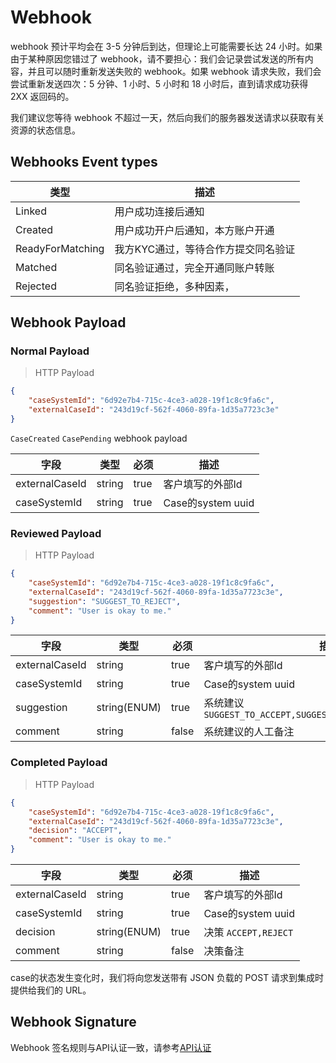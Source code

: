 # Webhook

webhook 预计平均会在 3-5 分钟后到达，但理论上可能需要长达 24 小时。如果由于某种原因您错过了 webhook，请不要担心：我们会记录尝试发送的所有内容，并且可以随时重新发送失败的 webhook。如果 webhook 请求失败，我们会尝试重新发送四次：5 分钟、1 小时、5 小时和 18 小时后，直到请求成功获得 2XX 返回码的。

我们建议您等待 webhook 不超过一天，然后向我们的服务器发送请求以获取有关资源的状态信息。

## Webhooks Event types

类型 | 描述
--------- | -----------
Linked | 用户成功连接后通知
Created | 用户成功开户后通知，本方账户开通
ReadyForMatching | 我方KYC通过，等待合作方提交同名验证
Matched | 同名验证通过，完全开通同账户转账
Rejected | 同名验证拒绝，多种因素，

## Webhook Payload

### Normal Payload

> HTTP Payload
 
```json
{
    "caseSystemId": "6d92e7b4-715c-4ce3-a028-19f1c8c9fa6c",
    "externalCaseId": "243d19cf-562f-4060-89fa-1d35a7723c3e"
}
```

`CaseCreated` `CasePending` webhook payload

字段 | 类型 | 必须 | 描述
--------- | ------- | ------------|-----------
externalCaseId | string | true | 客户填写的外部Id
caseSystemId | string | true | Case的system uuid

### Reviewed Payload

> HTTP Payload
 
```json
{
    "caseSystemId": "6d92e7b4-715c-4ce3-a028-19f1c8c9fa6c",
    "externalCaseId": "243d19cf-562f-4060-89fa-1d35a7723c3e",
    "suggestion": "SUGGEST_TO_REJECT",
    "comment": "User is okay to me."
}
```

字段 | 类型 | 必须 | 描述
--------- | ------- | ------------|-----------
externalCaseId | string | true | 客户填写的外部Id
caseSystemId | string | true | Case的system uuid
suggestion | string(ENUM) | true | 系统建议 `SUGGEST_TO_ACCEPT,SUGGEST_TO_REJECT,NO_SUGGESTION`
comment | string | false| 系统建议的人工备注

### Completed Payload

> HTTP Payload
 
```json
{
    "caseSystemId": "6d92e7b4-715c-4ce3-a028-19f1c8c9fa6c",
    "externalCaseId": "243d19cf-562f-4060-89fa-1d35a7723c3e",
    "decision": "ACCEPT",
    "comment": "User is okay to me."
}
```

字段 | 类型 | 必须 | 描述
--------- | ------- | ------------|-----------
externalCaseId | string | true | 客户填写的外部Id
caseSystemId | string | true | Case的system uuid
decision | string(ENUM) | true | 决策 `ACCEPT,REJECT`
comment | string | false| 决策备注

case的状态发生变化时，我们将向您发送带有 JSON 负载的 POST 请求到集成时提供给我们的 URL。

## Webhook Signature

Webhook 签名规则与API认证一致，请参考[API认证](#api)
